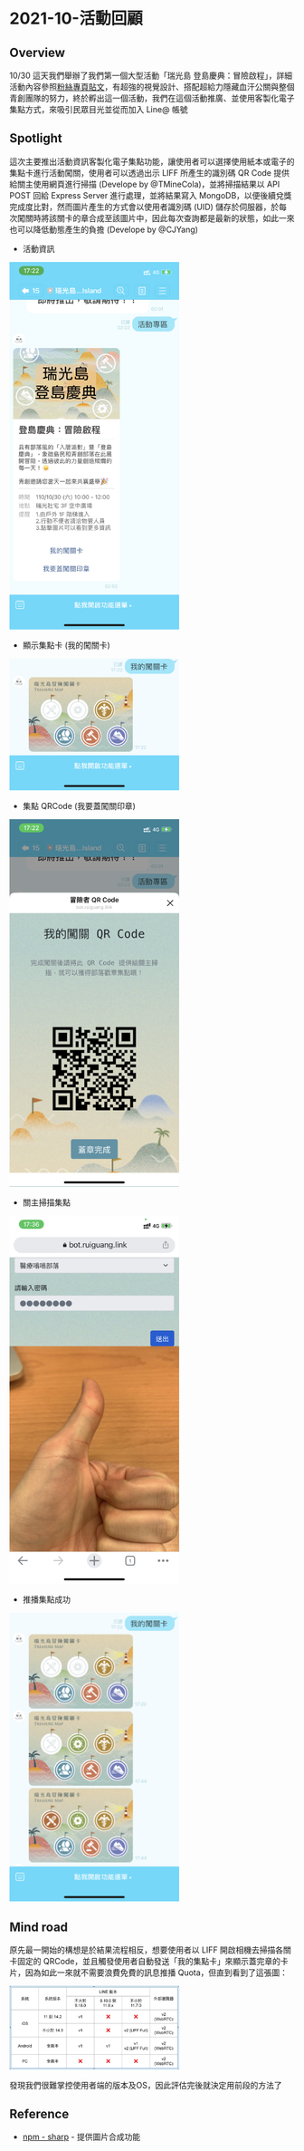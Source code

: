 # 2021-10-活動回顧

## Overview

10/30 這天我們舉辦了我們第一個大型活動「瑞光島 登島慶典：冒險啟程」，詳細活動內容參照[粉絲專頁貼文](https://www.facebook.com/RuiGuangIsland/posts/142343394783934)，有超強的視覺設計、搭配超給力隱藏血汗公關與整個青創團隊的努力，終於孵出這一個活動，我們在這個活動推廣、並使用客製化電子集點方式，來吸引民眾目光並從而加入 Line@ 帳號

## Spotlight

這次主要推出活動資訊客製化電子集點功能，讓使用者可以選擇使用紙本或電子的集點卡進行活動闖關，使用者可以透過出示 LIFF 所產生的識別碼 QR Code 提供給關主使用網頁進行掃描 (Develope by @TMineCola)，並將掃描結果以 API POST 回給 Express Server 進行處理，並將結果寫入 MongoDB，以便後續兌獎完成度比對，然而圖片產生的方式會以使用者識別碼 (UID) 儲存於伺服器，於每次闖關時將該關卡的章合成至該圖片中，因此每次查詢都是最新的狀態，如此一來也可以降低動態產生的負擔 (Develope by @CJYang)

* 活動資訊

<img src="/Archive/images/2021-10/activity_flex.png" width="300">

* 顯示集點卡 (我的闖關卡)

<img src="/Archive/images/2021-10/getpoint.jpg" width="300">

* 集點 QRCode (我要蓋闖關印章)

<img src="/Archive/images/2021-10/qrcode_display.png" width="300">

* 關主掃描集點

<img src="/Archive/images/2021-10/qrcode_scanner.jpg" width="300">

* 推播集點成功

<img src="/Archive/images/2021-10/pushpoint.jpg" width="300">

## Mind road

原先最一開始的構想是於結果流程相反，想要使用者以 LIFF 開啟相機去掃描各關卡固定的 QRCode，並且觸發使用者自動發送「我的集點卡」來顯示蓋完章的卡片，因為如此一來就不需要浪費免費的訊息推播 Quota，但直到看到了這張圖：

<img src="/Archive/images/2021-10/liff_support.jpg" width="300">

發現我們很難掌控使用者端的版本及OS，因此評估完後就決定用前段的方法了

## Reference

* [npm - sharp](https://www.npmjs.com/package/sharp) - 提供圖片合成功能

